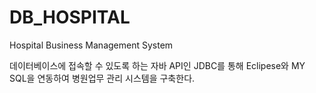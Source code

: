 # DB_HOSPITAL
Hospital Business Management System

데이터베이스에 접속할 수 있도록 하는 자바 API인 JDBC를 통해 Eclipese와 MY SQL을 연동하여 병원업무 관리 시스템을 구축한다. 
